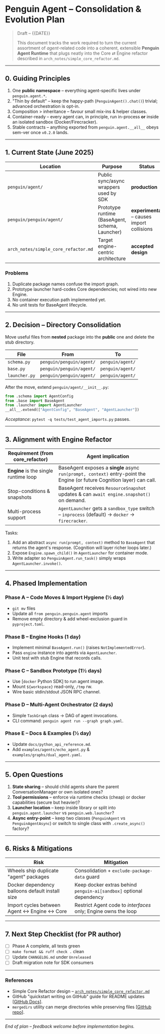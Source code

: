 # Penguin Agent – Consolidation & Evolution Plan

> Draft – {{DATE}}
>
> This document tracks the work required to turn the current assortment of *agent*-related code into a coherent, extensible **Penguin Agent Runtime** that plugs neatly into the Core ⇄ Engine refactor described in `arch_notes/simple_core_refactor.md`.

---

## 0. Guiding Principles

1. One **public namespace** – everything agent-specific lives under `penguin.agent.*`.
2. "Thin by default" – keep the happy-path (`PenguinAgent().chat()`)
   trivial; advanced orchestration is opt-in.
3. Composition > inheritance – favour small mix-ins & helper classes.
4. Container-ready – every agent can, in principle, run in-process **or**
   inside an isolated sandbox (Docker/Firecracker).
5. Stable contracts – anything exported from `penguin.agent.__all__` obeys
   sem-ver once `v0.2.0` lands.

---

## 1. Current State (June 2025)

| Location | Purpose | Status |
|----------|---------|--------|
| `penguin/agent/` | Public sync/async wrappers used by SDK | **production** |
| `penguin/penguin/agent/` | Prototype runtime (BaseAgent, schema, Launcher) | **experimental** – causes import collisions |
| `arch_notes/simple_core_refactor.md` | Target engine-centric architecture | **accepted design** |

### Problems
1. Duplicate package names confuse the import graph.
2. Prototype launcher hard-codes Core dependencies; not wired into new Engine.
3. No container execution path implemented yet.
4. No unit tests for BaseAgent lifecycle.

---

## 2. Decision – Directory Consolidation

Move useful files from **nested** package into the **public** one and delete the stub directory.

| File | From | To |
|------|------|----|
| `schema.py` | `penguin/penguin/agent/` | `penguin/agent/` |
| `base.py`   | `penguin/penguin/agent/` | `penguin/agent/` |
| `launcher.py` | `penguin/penguin/agent/` | `penguin/agent/` |

After the move, extend `penguin/agent/__init__.py`:
```python
from .schema import AgentConfig
from .base import BaseAgent
from .launcher import AgentLauncher
__all__.extend(["AgentConfig", "BaseAgent", "AgentLauncher"])
```

*Acceptance*: `pytest -q tests/test_agent_imports.py` passes.

---

## 3. Alignment with Engine Refactor

| Requirement (from core_refactor) | Agent implication |
|---------------------------------|-------------------|
| **Engine** is the single runtime loop | BaseAgent exposes a **single** async `run(prompt, context)` entry-point the Engine (or future Cognition layer) can call. |
| Stop-conditions & snapshots | BaseAgent receives `ResourceSnapshot` updates & can `await engine.snapshot()` on demand. |
| Multi-process support | `AgentLauncher` gets a `sandbox_type` switch – `inprocess` (default) → `docker` → `firecracker`. |

<!-- | **Engine** is the single runtime loop | BaseAgent must expose `plan / act / observe` coroutines the 
Engine can call. | (For now ignore the plan/act/observe thing, that needs careful handling, but 
everything else in this phase 3 can proceed) -->

Tasks:
1. Add an abstract `async run(prompt, context)` method to `BaseAgent` that returns the agent's response.  (Cognition will layer richer loops later.)
2. Expose `Engine.spawn_child()` in `AgentLauncher` for container mode.
3. Write adapter so `PenguinAgent.run_task()` simply wraps `AgentLauncher.invoke()`.

---

## 4. Phased Implementation

### Phase A – Code Moves & Import Hygiene  (½ day)
* `git mv` files
* Update all `from penguin.penguin.agent` imports
* Remove empty directory & add wheel-exclusion guard in `pyproject.toml`.

### Phase B – Engine Hooks  (1 day)
* Implement minimal `BaseAgent.run()` (raises `NotImplementedError`).
* Pass `engine` instance into agents via `AgentLauncher`.
* Unit test with stub Engine that records calls.

### Phase C – Sandbox Prototype  (1½ days)
* Use [`docker` Python SDK] to run agent image.
* Mount `${workspace}` read-only, `/tmp` rw.
* Wire basic stdin/stdout JSON RPC channel.

### Phase D – Multi-Agent Orchestrator  (2 days)
* Simple `TaskGraph` class → DAG of agent invocations.
* CLI command: `penguin agent run --graph graph.yaml`.

### Phase E – Docs & Examples  (½ day)
* Update `docs/python_api_reference.md`.
* Add `examples/agents/echo_agent.py` & `examples/graphs/dual_agent.yaml`.

---

## 5. Open Questions

1. **State sharing** – should child agents share the parent ConversationManager or own isolated ones?
2. **Tool permissions** – enforce via runtime checks (cheap) or docker capabilities (secure but heavier)?
3. **Launcher location** – keep inside library or split into `penguin.agent.launcher` vs `penguin.web.launcher`?
4. **Async entry-point** – keep two classes (`PenguinAgent` vs `PenguinAgentAsync`) or switch to single class with `.create_async()` factory?

---

## 6. Risks & Mitigations

| Risk | Mitigation |
|------|------------|
| Wheels ship duplicate "agent" packages | Consolidation + `exclude-package-data` guard |
| Docker dependency balloons default install size | Keep docker extras behind `penguin-ai[sandbox]` optional dependency |
| Import cycles between Agent ↔ Engine ↔ Core | Restrict Agent code to *interfaces* only; Engine owns the loop |

---

## 7. Next Step Checklist (for PR author)

- [ ] Phase A complete, all tests green
- [ ] `make format && ruff check .` clean
- [ ] Update `CHANGELOG.md` under `Unreleased`
- [ ] Draft migration note for SDK consumers

---

### References
* Simple Core Refactor design – [`arch_notes/simple_core_refactor.md`](../arch_notes/simple_core_refactor.md)
* GitHub "quickstart writing on GitHub" guide for README updates [[GitHub Docs](https://docs.github.com/en/get-started/writing-on-github/getting-started-with-writing-and-formatting-on-github/quickstart-for-writing-on-github)].
* `mergedirs` utility can merge directories while preserving files [[GitHub repo](https://github.com/luispedro/mergedirs)].

---

*End of plan – feedback welcome before implementation begins.* 